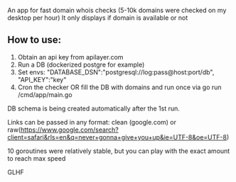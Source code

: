 An app for fast domain whois checks (5-10k domains were checked on my desktop per hour)
It only displays if domain is available or not

## How to use:
1. Obtain an api key from apilayer.com
2. Run a DB (dockerized postgre for example)
3. Set envs:
    "DATABASE_DSN":"postgresql://log:pass@host:port/db",
    "API_KEY":"key"
4. Cron the checker OR fill the DB with domains and run once via go run /cmd/app/main.go

DB schema is being created automatically after the 1st run.

Links can be passed in any format: clean (google.com) or raw(https://www.google.com/search?client=safari&rls=en&q=never+gonna+give+you+up&ie=UTF-8&oe=UTF-8)

10 goroutines were relatively stable, but you can play with the exact amount to reach max speed

GLHF